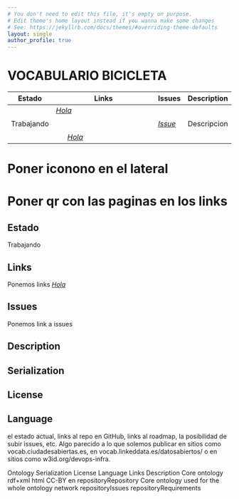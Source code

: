 ```yaml
---
# You don't need to edit this file, it's empty on purpose.
# Edit theme's home layout instead if you wanna make some changes
# See: https://jekyllrb.com/docs/themes/#overriding-theme-defaults
layout: single
author_profile: true
---
```



# VOCABULARIO BICICLETA


 
 |  Estado  |   Links   |   Issues   |   Description   |
 | -------- | --------- | ---------- | --------------- |
 | Trabajando | *[Hola]()*   &nbsp; &nbsp; &nbsp; &nbsp; &nbsp; &nbsp; &nbsp; &nbsp; &nbsp; &nbsp; &nbsp; &nbsp; &nbsp; &nbsp; &nbsp; &nbsp; &nbsp; &nbsp; &nbsp; &nbsp; &nbsp; &nbsp; &nbsp; &nbsp; &nbsp; &nbsp; &nbsp; &nbsp; &nbsp; &nbsp; &nbsp; &nbsp; &nbsp; &nbsp; &nbsp; &nbsp; &nbsp; &nbsp; &nbsp; &nbsp; &nbsp; &nbsp; &nbsp; &nbsp; &nbsp; &nbsp; &nbsp; &nbsp; &nbsp; &nbsp; &nbsp; &nbsp; &nbsp; &nbsp; &nbsp; &nbsp; &nbsp; &nbsp; &nbsp; &nbsp; &nbsp; &nbsp; &nbsp; &nbsp; &nbsp; &nbsp; &nbsp; &nbsp; &nbsp;&nbsp; &nbsp; &nbsp; &nbsp;   *[Hola]()*   &nbsp; |  *[Issue]()*   | Descripcion  |
 
 # Poner iconono en el lateral 
 
 # Poner qr con las paginas en los links
  
## Estado
 Trabajando
 
## Links
 Ponemos links *[Hola]()* 
 
 
## Issues
 Ponemos link a issues

## Description

## Serialization

## License

## Language


 el estado actual, links al repo en GitHub, links al roadmap, la posibilidad de subir issues, etc. Algo parecido a lo que solemos publicar en sitios como vocab.ciudadesabiertas.es, en vocab.linkeddata.es/datosabiertos/ o en sitios como w3id.org/devops-infra.
 

Ontology    	Serialization     	License	      Language	      Links	                      Description
Core ontology 	rdf+xml html	    CC-BY          	en	         repositoryRepository           Core ontology used for the whole ontology network
                                                               repositoryIssues
                                                               repositoryRequirements	
